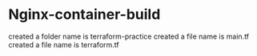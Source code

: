 # Nginx-container-build
created a folder name is terraform-practice
created a file name is main.tf
created a file name is terraform.tf

